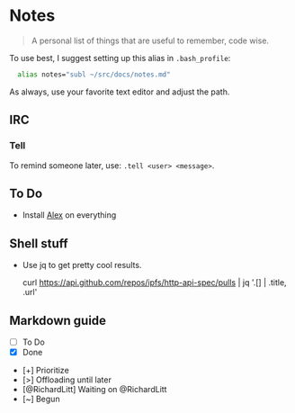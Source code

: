 # Notes
> A personal list of things that are useful to remember, code wise.

To use best, I suggest setting up this alias in `.bash_profile`:

```sh
  alias notes="subl ~/src/docs/notes.md"
```

As always, use your favorite text editor and adjust the path.

## IRC

### Tell
To remind someone later, use: `.tell <user> <message>`.

## To Do

- Install [Alex]() on everything

## Shell stuff

- Use jq to get pretty cool results.

    curl https://api.github.com/repos/ipfs/http-api-spec/pulls | jq '.[] | .title, .url'

## Markdown guide

- [ ] To Do
- [x] Done
- [+] Prioritize
- [>] Offloading until later
- [@RichardLitt] Waiting on @RichardLitt
- [~] Begun

